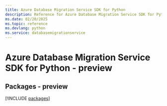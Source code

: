 ```yaml
---
title: Azure Database Migration Service SDK for Python
description: Reference for Azure Database Migration Service SDK for Python
ms.date: 02/20/2025
ms.topic: reference
ms.devlang: python
ms.service: databasemigrationservice
---
```

# Azure Database Migration Service SDK for Python - preview
## Packages - preview
[!INCLUDE [packages](database-migration-service-index.md)]